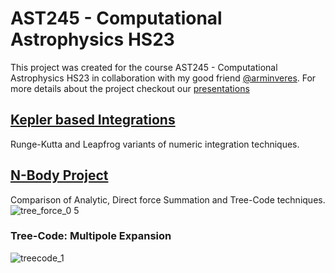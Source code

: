 # AST245 - Computational Astrophysics HS23
This project was created for the course AST245 - Computational Astrophysics HS23 in collaboration with my good friend [@arminveres](https://github.com/arminveres).
For more details about the project checkout our [presentations](presentation/pdf)

## [Kepler based Integrations](./exercises/kepler)

Runge-Kutta and Leapfrog variants of numeric integration techniques.

## [N-Body Project](./exercises/n-body)

Comparison of Analytic, Direct force Summation and Tree-Code techniques.
![tree_force_0 5](https://github.com/arminveres/comp-astro-hs23/assets/45210978/2aaea85d-2e42-46f6-b729-2e54802b2895)

### Tree-Code: Multipole Expansion
![treecode_1](https://github.com/arminveres/comp-astro-hs23/assets/45210978/6727a928-0721-4719-8a81-b8280f95e61e)

